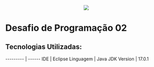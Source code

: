 <p align="center">
    <img src="https://user-images.githubusercontent.com/59287246/155930748-26d3d0b3-866e-4fce-9489-aaf54533a7dd.png">
</p>

# Desafio de Programação 02

## Tecnologias Utilizadas:
--------- | ------
IDE     | Eclipse
Linguagem    | Java
JDK Version    | 17.0.1





